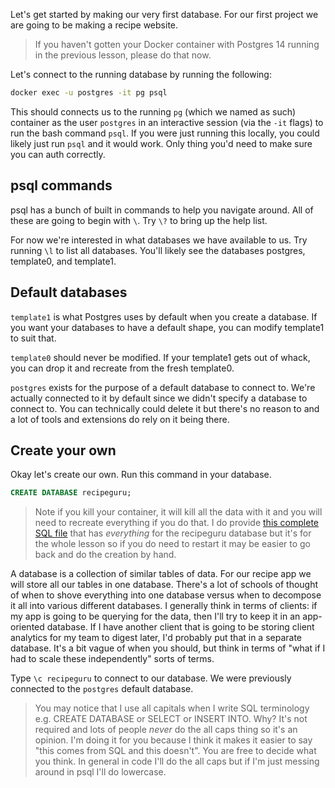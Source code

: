 Let's get started by making our very first database. For our first project we are going to be making a recipe website.

> If you haven't gotten your Docker container with Postgres 14 running in the previous lesson, please do that now.

Let's connect to the running database by running the following:

```bash
docker exec -u postgres -it pg psql
```

This should connects us to the running `pg` (which we named as such) container as the user `postgres` in an interactive session (via the `-it` flags) to run the bash command `psql`. If you were just running this locally, you could likely just run `psql` and it would work. Only thing you'd need to make sure you can auth correctly.

## psql commands

psql has a bunch of built in commands to help you navigate around. All of these are going to begin with `\`. Try `\?` to bring up the help list.

For now we're interested in what databases we have available to us. Try running `\l` to list all databases. You'll likely see the databases postgres, template0, and template1.

## Default databases

`template1` is what Postgres uses by default when you create a database. If you want your databases to have a default shape, you can modify template1 to suit that.

`template0` should never be modified. If your template1 gets out of whack, you can drop it and recreate from the fresh template0.

`postgres` exists for the purpose of a default database to connect to. We're actually connected to it by default since we didn't specify a database to connect to. You can technically could delete it but there's no reason to and a lot of tools and extensions do rely on it being there.

## Create your own

Okay let's create our own. Run this command in your database.

```sql
CREATE DATABASE recipeguru;
```

> Note if you kill your container, it will kill all the data with it and you will need to recreate everything if you do that. I do provide [this complete SQL file][sql-file] that has _everything_ for the recipeguru database but it's for the whole lesson so if you do need to restart it may be easier to go back and do the creation by hand.

A database is a collection of similar tables of data. For our recipe app we will store all our tables in one database. There's a lot of schools of thought of when to shove everything into one database versus when to decompose it all into various different databases. I generally think in terms of clients: if my app is going to be querying for the data, then I'll try to keep it in an app-oriented database. If I have another client that is going to be storing client analytics for my team to digest later, I'd probably put that in a separate database. It's a bit vague of when you should, but think in terms of "what if I had to scale these independently" sorts of terms.

Type `\c recipeguru` to connect to our database. We were previously connected to the `postgres` default database.

> You may notice that I use all capitals when I write SQL terminology e.g. CREATE DATABASE or SELECT or INSERT INTO. Why? It's not required and lots of people _never_ do the all caps thing so it's an opinion. I'm doing it for you because I think it makes it easier to say "this comes from SQL and this doesn't". You are free to decide what you think. In general in code I'll do the all caps but if I'm just messing around in psql I'll do lowercase.

[sql-file]: https://sql.holt.courses/recipes.sql

